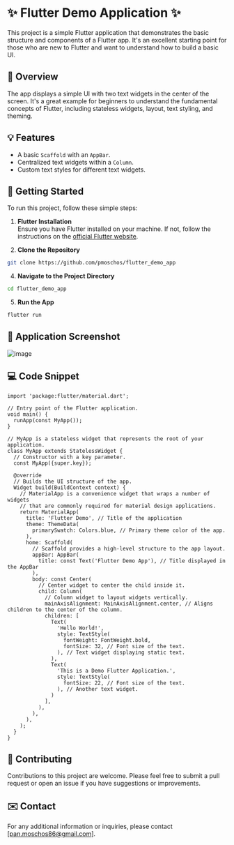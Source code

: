 # :sparkles: Flutter Demo Application :sparkles:

This project is a simple Flutter application that demonstrates the basic structure and components of a Flutter app. It's an excellent starting point for those who are new to Flutter and want to understand how to build a basic UI.

## :book: Overview

The app displays a simple UI with two text widgets in the center of the screen. It's a great example for beginners to understand the fundamental concepts of Flutter, including stateless widgets, layout, text styling, and theming.

## :bulb: Features

- A basic `Scaffold` with an `AppBar`.
- Centralized text widgets within a `Column`.
- Custom text styles for different text widgets.

## :rocket: Getting Started

To run this project, follow these simple steps:

1. **Flutter Installation**  
   Ensure you have Flutter installed on your machine. If not, follow the instructions on the [official Flutter website](https://flutter.dev/docs/get-started/install).

2. **Clone the Repository**
```bash
git clone https://github.com/pmoschos/flutter_demo_app
```

4. **Navigate to the Project Directory**  
```bash
cd flutter_demo_app
```

5. **Run the App**
```bash
flutter run
```

## :iphone: Application Screenshot

![image](https://github.com/pmoschos/flutter_demo_app/assets/133533759/a99b2e93-4e95-4f27-82f0-a78d446be2a4)

## 💻 Code Snippet 
```
import 'package:flutter/material.dart';

// Entry point of the Flutter application.
void main() {
  runApp(const MyApp());
}

// MyApp is a stateless widget that represents the root of your application.
class MyApp extends StatelessWidget {
  // Constructor with a key parameter.
  const MyApp({super.key});

  @override
  // Builds the UI structure of the app.
  Widget build(BuildContext context) {
    // MaterialApp is a convenience widget that wraps a number of widgets
    // that are commonly required for material design applications.
    return MaterialApp(
      title: 'Flutter Demo', // Title of the application
      theme: ThemeData(
        primarySwatch: Colors.blue, // Primary theme color of the app.
      ),
      home: Scaffold(
        // Scaffold provides a high-level structure to the app layout.
        appBar: AppBar(
          title: const Text('Flutter Demo App'), // Title displayed in the AppBar
        ),
        body: const Center(
          // Center widget to center the child inside it.
          child: Column(
            // Column widget to layout widgets vertically.
            mainAxisAlignment: MainAxisAlignment.center, // Aligns children to the center of the column.
            children: [
              Text(
                'Hello World!',
                style: TextStyle(
                  fontWeight: FontWeight.bold,
                  fontSize: 32, // Font size of the text.
                ), // Text widget displaying static text.
              ),
              Text(
                'This is a Demo Flutter Application.',
                style: TextStyle(
                  fontSize: 22, // Font size of the text.
                ), // Another text widget.
              )
            ],
          ),
        ),
      ),
    );
  }
}
```

## :handshake: Contributing

Contributions to this project are welcome. Please feel free to submit a pull request or open an issue if you have suggestions or improvements.


## :envelope: Contact

For any additional information or inquiries, please contact [pan.moschos86@gmail.com].
